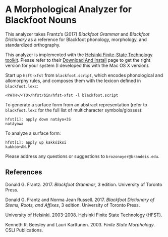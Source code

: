 # A Morphological Analyzer for Blackfoot Nouns

This analyzer takes Frantz’s (2017) *Blackfoot Grammar* and *Blackfoot Dictionary* as a reference for Blackfoot phonology, morphology, and standardized orthography.

This analyzer is implemented with the [Helsinki Finite-State Technology toolkit](https://github.com/hfst/hfst/wiki). Please refer to their [Download And Install](https://github.com/hfst/hfst/wiki/Download-And-Install) page to get the right version for your system (I developed this with the Mac OS X version).

Start up `hsft-xfst` from `blackfoot.script`, which encodes phonological and allomorphy rules, and composes them with the lexicon defined in `blackfoot.lexc`:

```<PATH>/<TO>/hfst/bin/hfst-xfst -l blackfoot.script```

To generate a surface form from an abstract representation (refer to `blackfoot.lexc` for the full list of multicharacter symbols/glosses):

```
hfst[1]: apply down natáyo+3S
natáyowa
```

To analyze a surface form:

```
hfst[1]: apply up kakkóíksi
kakkóó+AN.P
```

Please address any questions or suggestions to `brozonoyer@brandeis.edu`.

## References

Donald G. Frantz. 2017. *Blackfoot Grammar*, 3 edition. University of Toronto Press.

Donald G. Frantz and Norma Jean Russell. 2017. *Blackfoot Dictionary of Stems, Roots, and Affixes*, 3 edition. University of Toronto Press.

University of Helsinki. 2003-2008. Helsinki Finite State Technology (HFST).

Kenneth R. Beesley and Lauri Karttunen. 2003. *Finite State Morphology*. CSLI Publications.
